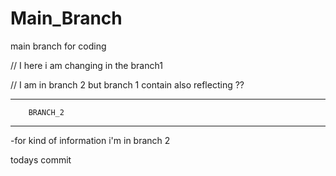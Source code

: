 # Main_Branch
main branch for coding 

// I here i am changing in the branch1

// I am in branch 2 but branch 1 contain also reflecting ??

-----------------------------------------
		BRANCH_2
-----------------------------------------

-for kind of information i'm in branch 2

todays commit